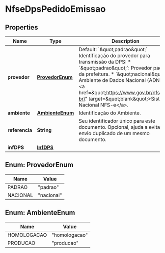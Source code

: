 

# NfseDpsPedidoEmissao


## Properties

| Name | Type | Description | Notes |
|------------ | ------------- | ------------- | -------------|
|**provedor** | [**ProvedorEnum**](#ProvedorEnum) | Default: &#x60;\&quot;padrao\&quot;&#x60;    Identificação do provedor para transmissão da DPS:   * &#x60;\&quot;padrao\&quot;&#x60;: Provedor padrão da prefeitura.   * &#x60;\&quot;nacional\&quot;&#x60;: Ambiente de Dados Nacional (ADN) do &lt;a href&#x3D;\&quot;https://www.gov.br/nfse/pt-br\&quot; target&#x3D;\&quot;blank\&quot;&gt;Sistema Nacional NFS-e&lt;/a&gt;. |  [optional] |
|**ambiente** | [**AmbienteEnum**](#AmbienteEnum) | Identificação do Ambiente. |  |
|**referencia** | **String** | Seu identificador único para este documento. Opcional, ajuda a evitar o envio duplicado de um mesmo documento. |  [optional] |
|**infDPS** | [**InfDPS**](InfDPS.md) |  |  |



## Enum: ProvedorEnum

| Name | Value |
|---- | -----|
| PADRAO | &quot;padrao&quot; |
| NACIONAL | &quot;nacional&quot; |



## Enum: AmbienteEnum

| Name | Value |
|---- | -----|
| HOMOLOGACAO | &quot;homologacao&quot; |
| PRODUCAO | &quot;producao&quot; |



